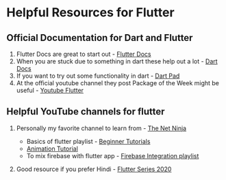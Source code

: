 # Helpful Resources for Flutter

## Official Documentation for Dart and Flutter

1. Flutter Docs are great to start out - [Flutter Docs](https://docs.flutter.dev/)
2. When you are stuck due to something in dart these help out a lot - [Dart Docs](https://dart.dev/guides)
3. If you want to try out some functionality in dart - [Dart Pad](https://dartpad.dev/)
4. At the official youtube channel they post Package of the Week might be useful - [Youtube Flutter](https://www.youtube.com/c/flutterdev)

## Helpful YouTube channels for flutter

1. Personally my favorite channel to learn from - [The Net Ninja](https://www.youtube.com/c/TheNetNinja)

   - Basics of flutter playlist - [Beginner Tutorials](https://youtube.com/playlist?list=PL4cUxeGkcC9jLYyp2Aoh6hcWuxFDX6PBJ)
   - [Animation Tutorial](https://youtube.com/playlist?list=PL4cUxeGkcC9gP1qg8yj-Jokef29VRCLt1)
   - To mix firebase with flutter app - [Firebase Integration playlist](https://youtube.com/playlist?list=PL4cUxeGkcC9j--TKIdkb3ISfRbJeJYQwC)

2. Good resource if you prefer Hindi - [Flutter Series 2020](https://youtube.com/playlist?list=PLDzeHZWIZsTo3Cs115GXkot28i406511Y)
